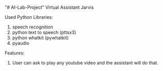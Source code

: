 "# AI-Lab-Project" 
Virtual Assistant Jarvis

Used Python Libraries:

1. speech recognition
2. python text to speech (pttsx3)
3. python whatkit (pywhatkit)
4. pyaudio

Features:

1. User can ask to play any youtube video and the assistant will do that.

